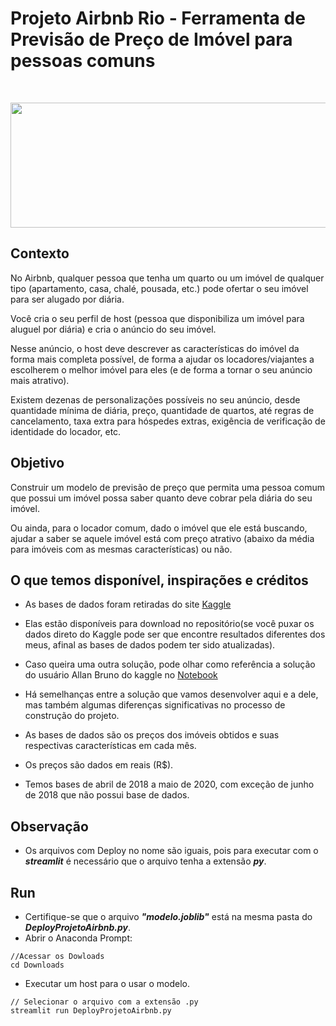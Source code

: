 # Projeto Airbnb Rio - Ferramenta de Previsão de Preço de Imóvel para pessoas comuns

<br />
<p align="center">
  <a href="https://upload.wikimedia.org/wikipedia/commons/thumb/6/69/Airbnb_Logo_B%C3%A9lo.svg/2560px-Airbnb_Logo_B%C3%A9lo.svg.png">
    <img src="https://upload.wikimedia.org/wikipedia/commons/thumb/6/69/Airbnb_Logo_B%C3%A9lo.svg/2560px-Airbnb_Logo_B%C3%A9lo.svg.png"  width="600" height="200">
  </a>
  
## Contexto
No Airbnb, qualquer pessoa que tenha um quarto ou um imóvel de qualquer tipo (apartamento, casa, chalé, pousada, etc.) pode ofertar o seu imóvel para ser alugado por diária.

Você cria o seu perfil de host (pessoa que disponibiliza um imóvel para aluguel por diária) e cria o anúncio do seu imóvel.

Nesse anúncio, o host deve descrever as características do imóvel da forma mais completa possível, de forma a ajudar os locadores/viajantes a escolherem o melhor imóvel para eles (e de forma a tornar o seu anúncio mais atrativo).

Existem dezenas de personalizações possíveis no seu anúncio, desde quantidade mínima de diária, preço, quantidade de quartos, até regras de cancelamento, taxa extra para hóspedes extras, exigência de verificação de identidade do locador, etc.

## Objetivo
Construir um modelo de previsão de preço que permita uma pessoa comum que possui um imóvel possa saber quanto deve cobrar pela diária do seu imóvel.

Ou ainda, para o locador comum, dado o imóvel que ele está buscando, ajudar a saber se aquele imóvel está com preço atrativo (abaixo da média para imóveis com as mesmas características) ou não.

## O que temos disponível, inspirações e créditos
- As bases de dados foram retiradas do site [Kaggle](https://www.kaggle.com/allanbruno/airbnb-rio-de-janeiro)

- Elas estão disponíveis para download no repositório(se você puxar os dados direto do Kaggle pode ser que encontre resultados diferentes dos meus, afinal as bases de dados podem ter sido atualizadas).

- Caso queira uma outra solução, pode olhar como referência a solução do usuário Allan Bruno do kaggle no [Notebook](https://www.kaggle.com/allanbruno/helping-regular-people-price-listings-on-airbnb)

- Há semelhanças entre a solução que vamos desenvolver aqui e a dele, mas também algumas diferenças significativas no processo de construção do projeto.

- As bases de dados são os preços dos imóveis obtidos e suas respectivas características em cada mês.
- Os preços são dados em reais (R$).
- Temos bases de abril de 2018 a maio de 2020, com exceção de junho de 2018 que não possui base de dados.

## Observação
- Os arquivos com Deploy no nome são iguais, pois para executar com o ***streamlit*** é necessário que o arquivo tenha a extensão ***py***.

## Run
- Certifique-se que o arquivo ***"modelo.joblib"*** está na mesma pasta do ***DeployProjetoAirbnb.py***.
- Abrir o Anaconda Prompt:
``` 
//Acessar os Dowloads
cd Downloads
```
- Executar um host para o usar o modelo.
``` 
// Selecionar o arquivo com a extensão .py
streamlit run DeployProjetoAirbnb.py
```

